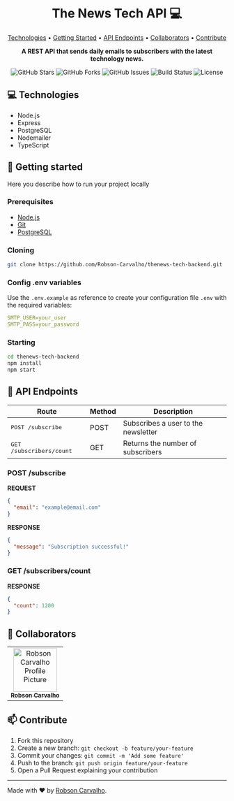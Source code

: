 <h1 align="center" style="font-weight: bold;">The News Tech API 💻</h1>

<p align="center">
 <a href="#technologies">Technologies</a> • 
 <a href="#started">Getting Started</a> • 
 <a href="#routes">API Endpoints</a> •
 <a href="#colab">Collaborators</a> •
 <a href="#contribute">Contribute</a>
</p>

<p align="center">
    <b>A REST API that sends daily emails to subscribers with the latest technology news.</b>
</p>

<p align="center">
  <img src="https://img.shields.io/github/stars/Robson-Carvalho/thenews-tech-backend?style=social" alt="GitHub Stars">
  <img src="https://img.shields.io/github/forks/Robson-Carvalho/thenews-tech-backend?style=social" alt="GitHub Forks">
  <img src="https://img.shields.io/github/issues/Robson-Carvalho/thenews-tech-backend" alt="GitHub Issues">
  <img src="https://img.shields.io/github/workflow/status/Robson-Carvalho/thenews-tech-backend/CI" alt="Build Status">
  <img src="https://img.shields.io/github/license/Robson-Carvalho/thenews-tech-backend" alt="License">
</p>

<h2 id="technologies">💻 Technologies</h2>

- Node.js
- Express
- PostgreSQL
- Nodemailer
- TypeScript

<h2 id="started">🚀 Getting started</h2>

Here you describe how to run your project locally

<h3>Prerequisites</h3>

- [Node.js](https://nodejs.org/)
- [Git](https://git-scm.com/)
- [PostgreSQL](https://www.postgresql.org/)

<h3>Cloning</h3>

```bash
git clone https://github.com/Robson-Carvalho/thenews-tech-backend.git
```

<h3>Config .env variables</h3>

Use the `.env.example` as reference to create your configuration file `.env` with the required variables:

```yaml
SMTP_USER=your_user
SMTP_PASS=your_password
```

<h3>Starting</h3>

```bash
cd thenews-tech-backend
npm install
npm start
```

<h2 id="routes">📍 API Endpoints</h2>

| Route                             | Method | Description                             |
| --------------------------------- | ------ | --------------------------------------- |
| <kbd>POST /subscribe</kbd>        | POST   | Subscribes a user to the newsletter     |
| <kbd>GET /subscribers/count</kbd> | GET    | Returns the number of subscribers       |


<h3 id="post-subscribe">POST /subscribe</h3>

**REQUEST**

```json
{
  "email": "example@email.com"
}
```

**RESPONSE**

```json
{
  "message": "Subscription successful!"
}
```

<h3 id="get-subscribers-count">GET /subscribers/count</h3>

**RESPONSE**

```json
{
  "count": 1200
}
```

<h2 id="colab">🤝 Collaborators</h2>

<table>
  <tr>
    <td align="center">
      <a href="https://www.linkedin.com/in/robson-carvalho-souza/">
        <img src="https://avatars.githubusercontent.com/u/82351564?v=4" width="100px;" alt="Robson Carvalho Profile Picture"/><br>
        <sub>
          <b>Robson Carvalho</b>
        </sub>
      </a>
    </td>
  </tr>
</table>

<h2 id="contribute">📫 Contribute</h2>

1. Fork this repository
2. Create a new branch: `git checkout -b feature/your-feature`
3. Commit your changes: `git commit -m 'Add some feature'`
4. Push to the branch: `git push origin feature/your-feature`
5. Open a Pull Request explaining your contribution

---

Made with ❤️ by [Robson Carvalho](https://www.linkedin.com/in/robson-carvalho-souza/).
